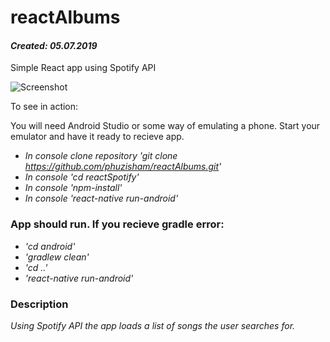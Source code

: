 # reactAlbums
#### _Created: 05.07.2019_
Simple React app using Spotify API

![Screenshot](https://github.com/phuzisham/reactAlbums/src/images/screenshot.png "Screen Capture")

To see in action:

You will need Android Studio or some way of emulating a phone.
Start your emulator and have it ready to recieve app.

* _In console clone repository 'git clone https://github.com/phuzisham/reactAlbums.git'_
* _In console 'cd reactSpotify'_
* _In console 'npm-install'_
* _In console 'react-native run-android'_

### App should run. If you recieve gradle error:

* _'cd android'_
* _'gradlew clean'_
* _'cd ..'_
* _'react-native run-android'_

### Description

_Using Spotify API the app loads a list of songs the user searches for._


